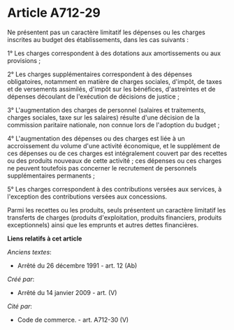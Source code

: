# Article A712-29

Ne présentent pas un caractère limitatif les dépenses ou les charges inscrites au budget des établissements, dans les cas
suivants :

1° Les charges correspondent à des dotations aux amortissements ou aux provisions ;

2° Les charges supplémentaires correspondent à des dépenses obligatoires, notamment en matière de charges sociales, d'impôt,
de taxes et de versements assimilés, d'impôt sur les bénéfices, d'astreintes et de dépenses découlant de l'exécution de
décisions de justice ;

3° L'augmentation des charges de personnel (salaires et traitements, charges sociales, taxe sur les salaires) résulte d'une
décision de la commission paritaire nationale, non connue lors de l'adoption du budget ;

4° L'augmentation des dépenses ou des charges est liée à un accroissement du volume d'une activité économique, et le
supplément de ces dépenses ou de ces charges est intégralement couvert par des recettes ou des produits nouveaux de cette
activité ; ces dépenses ou ces charges ne peuvent toutefois pas concerner le recrutement de personnels supplémentaires
permanents ;

5° Les charges correspondent à des contributions versées aux services, à l'exception des contributions versées aux
concessions.

Parmi les recettes ou les produits, seuls présentent un caractère limitatif les transferts de charges (produits
d'exploitation, produits financiers, produits exceptionnels) ainsi que les emprunts et autres dettes financières.

**Liens relatifs à cet article**

_Anciens textes_:

  - Arrêté du 26 décembre 1991 - art. 12 (Ab)

_Créé par_:

  - Arrêté du 14 janvier 2009 - art. (V)

_Cité par_:

  - Code de commerce. - art. A712-30 (V)
